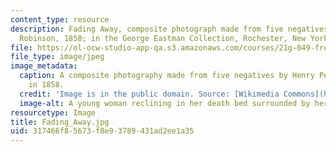 ```yaml
---
content_type: resource
description: Fading Away, composite photograph made from five negatives by Henry Peach
  Robinson, 1858; in the George Eastman Collection, Rochester, New York.
file: https://ol-ocw-studio-app-qa.s3.amazonaws.com/courses/21g-049-french-photography-spring-2017/317466f85673f8e93789431ad2ee1a35_Fading_Away.jpg
file_type: image/jpeg
image_metadata:
  caption: A composite photography made from five negatives by Henry Peach Robinson
    in 1858.
  credit: 'Image is in the public domain. Source: [Wikimedia Commons](https://commons.wikimedia.org/wiki/File:Fading_Away.jpg).'
  image-alt: A young woman reclining in her death bed surrounded by her family.
resourcetype: Image
title: Fading_Away.jpg
uid: 317466f8-5673-f8e9-3789-431ad2ee1a35
---
```

